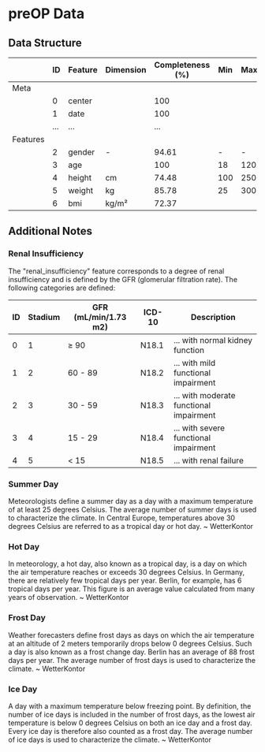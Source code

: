 # preOP Data

## Data Structure

|          | ID  | Feature | Dimension | Completeness (%) | Min | Max |
| -------- | --- | ------- | --------- | ---------------- | --- | --- |
| Meta     |     |         |           |                  |     |     |
|          | 0   | center  |           | 100              |     |     |
|          | 1   | date    |           | 100              |     |     |
|          | ... | ...     |           | ...              |     |     |
| Features |     |         |           |                  |     |     |
|          | 2   | gender  | -         | 94.61            | -   | -   |
|          | 3   | age     |           | 100              | 18  | 120 |
|          | 4   | height  | cm        | 74.48            | 100 | 250 |
|          | 5   | weight  | kg        | 85.78            | 25  | 300 |
|          | 6   | bmi     | kg/m²     | 72.37            |     |     |

## Additional Notes

### Renal Insufficiency
The "renal_insufficiency" feature corresponds to a degree of renal insufficiency and is defined by the GFR (glomerular filtration rate). The following categories are defined:

| ID  | Stadium | GFR (mL/min/1.73 m2) | ICD-10 | Description                             |
| --- | ------- | -------------------- | ------ | --------------------------------------- |
| 0   | 1       | ≥ 90                 | N18.1  | ... with normal kidney function         |
| 1   | 2       | 60 - 89              | N18.2  | ... with mild functional impairment     |
| 2   | 3       | 30 - 59              | N18.3  | ... with moderate functional impairment |
| 3   | 4       | 15 - 29              | N18.4  | ... with severe functional impairment   |
| 4   | 5       | < 15                 | N18.5  | ... with renal failure                  |

### Summer Day
Meteorologists define a summer day as a day with a maximum temperature of at least 25 degrees Celsius. The average number of summer days is used to characterize the climate. In Central Europe, temperatures above 30 degrees Celsius are referred to as a tropical day or hot day. ~ WetterKontor

### Hot Day
In meteorology, a hot day, also known as a tropical day, is a day on which the air temperature reaches or exceeds 30 degrees Celsius. In Germany, there are relatively few tropical days per year. Berlin, for example, has 6 tropical days per year. This figure is an average value calculated from many years of observation. ~ WetterKontor

### Frost Day
Weather forecasters define frost days as days on which the air temperature at an altitude of 2 meters temporarily drops below 0 degrees Celsius. Such a day is also known as a frost change day. Berlin has an average of 88 frost days per year. The average number of frost days is used to characterize the climate. ~ WetterKontor

### Ice Day
A day with a maximum temperature below freezing point. By definition, the number of ice days is included in the number of frost days, as the lowest air temperature is below 0 degrees Celsius on both an ice day and a frost day. Every ice day is therefore also counted as a frost day. The average number of ice days is used to characterize the climate. ~ WetterKontor

